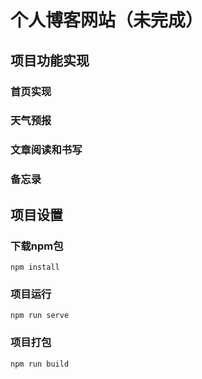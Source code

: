 # 个人博客网站（未完成）


## 项目功能实现

### 首页实现
### 天气预报
### 文章阅读和书写
### 备忘录



## 项目设置
### 下载npm包
```
npm install
```

### 项目运行
```
npm run serve
```

### 项目打包
```
npm run build
```

